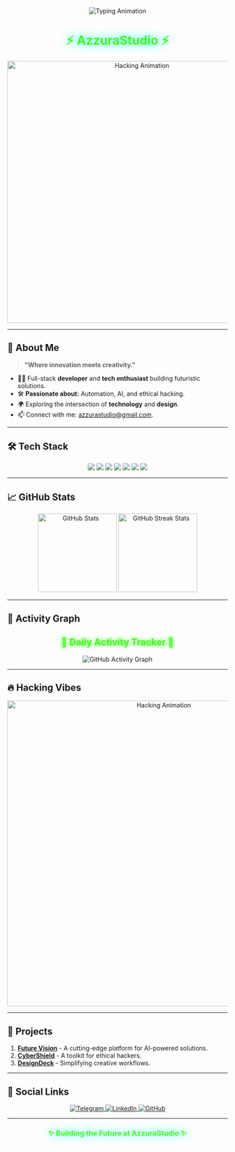 <!-- Advanced Neon Themed Profile for AzzuraStudio -->

<div align="center">
  <img src="https://readme-typing-svg.herokuapp.com?font=Monoton&size=45&pause=1200&color=39FF14&center=true&vCenter=true&width=900&lines=Welcome+to+AzzuraStudio;Innovating+the+Future;Coding+the+Extraordinary" alt="Typing Animation">
</div>

<h1 align="center" style="color: #39ff14; text-shadow: 0px 0px 20px cyan;">⚡ AzzuraStudio ⚡</h1>

<p align="center">
  <img src="https://media.giphy.com/media/L1R1tvI9svkIWwpVYr/giphy.gif" alt="Hacking Animation" width="600">
</p>

---

## 🌟 **About Me**

> **"Where innovation meets creativity."**

- 👨‍💻 Full-stack **developer** and **tech enthusiast** building futuristic solutions.  
- 🛠️ **Passionate about:** Automation, AI, and ethical hacking.  
- 🌍 Exploring the intersection of **technology** and **design**.  
- 📫 Connect with me: [azzurastudio@gmail.com](mailto:azzurastudio@gmail.com).  

---

## 🛠️ **Tech Stack**

<div align="center">
  <img src="https://img.shields.io/badge/Python-3776AB?style=for-the-badge&logo=python&logoColor=white">
  <img src="https://img.shields.io/badge/JavaScript-F7DF1E?style=for-the-badge&logo=javascript&logoColor=black">
  <img src="https://img.shields.io/badge/React-61DAFB?style=for-the-badge&logo=react&logoColor=black">
  <img src="https://img.shields.io/badge/Node.js-339933?style=for-the-badge&logo=nodedotjs&logoColor=white">
  <img src="https://img.shields.io/badge/MongoDB-47A248?style=for-the-badge&logo=mongodb&logoColor=white">
  <img src="https://img.shields.io/badge/Git-F05032?style=for-the-badge&logo=git&logoColor=white">
  <img src="https://img.shields.io/badge/Linux-FCC624?style=for-the-badge&logo=linux&logoColor=black">
</div>

---

## 📈 **GitHub Stats**

<div align="center">
  <img src="https://github-readme-stats.vercel.app/api?username=AzzuraStudio&show_icons=true&theme=radical&include_all_commits=true" alt="GitHub Stats" height="180">
  <img src="https://streak-stats.demolab.com?user=AzzuraStudio&theme=radical" alt="GitHub Streak Stats" height="180">
</div>

---

## 🌌 **Activity Graph**

<div align="center">
  <h2 style="color: #39ff14; text-shadow: 0px 0px 10px #39ff14;">🚀 Daily Activity Tracker 🚀</h2>
  <img src="https://github-readme-activity-graph.vercel.app/graph?username=AzzuraStudio&theme=react-dark&hide_border=true&color=39FF14" alt="GitHub Activity Graph">
</div>

---

## 🔥 **Hacking Vibes**

<p align="center">
  <img src="https://media.giphy.com/media/HhTXt43pk1I1W/giphy.gif" alt="Hacking Animation" width="700">
</p>

---

## 🚀 **Projects**

1. **[Future Vision](#)** - A cutting-edge platform for AI-powered solutions.  
2. **[CyberShield](#)** - A toolkit for ethical hackers.  
3. **[DesignDeck](#)** - Simplifying creative workflows.

---

## 🌈 **Social Links**

<div align="center">
  <a href="https://t.me/AzzuraStudio">
    <img src="https://img.shields.io/badge/Telegram-2CA5E0?style=for-the-badge&logo=telegram&logoColor=white" alt="Telegram">
  </a>
  <a href="https://linkedin.com">
    <img src="https://img.shields.io/badge/LinkedIn-0077B5?style=for-the-badge&logo=linkedin&logoColor=white" alt="LinkedIn">
  </a>
  <a href="https://github.com/AzzuraStudio">
    <img src="https://img.shields.io/badge/GitHub-181717?style=for-the-badge&logo=github&logoColor=white" alt="GitHub">
  </a>
</div>

---

<h3 align="center" style="color: #39ff14; text-shadow: 0px 0px 20px cyan;">✨ Building the Future at AzzuraStudio ✨</h3>
